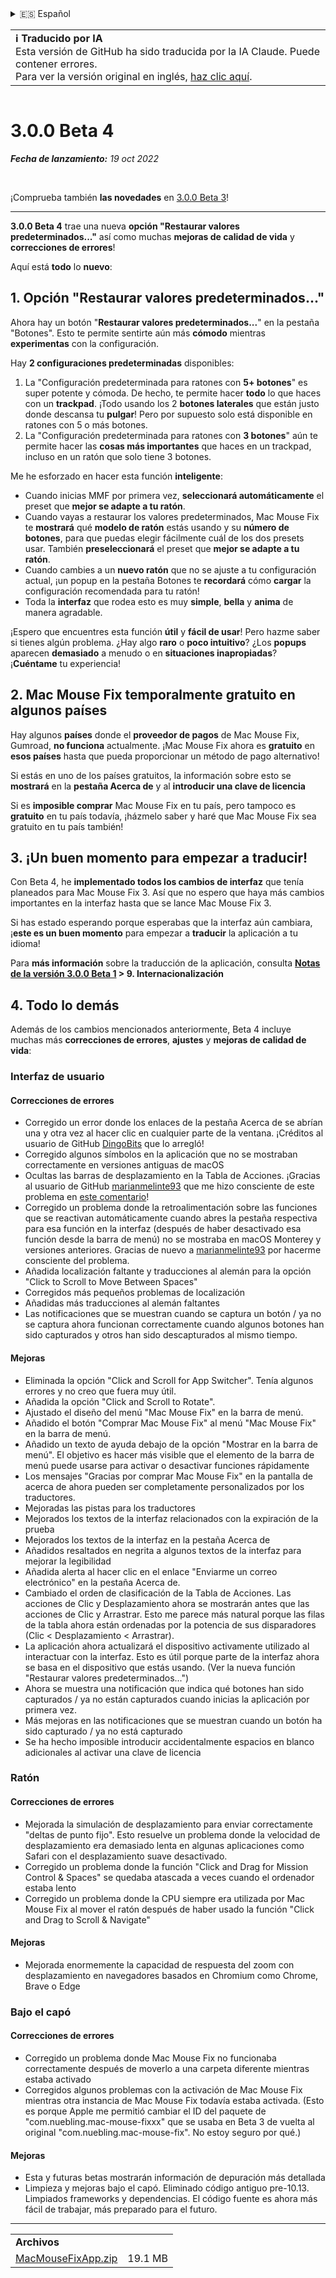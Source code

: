 <details>
<summary>🇪🇸 Español</summary>

[🇬🇧 English (GitHub)](https://github.com/noah-nuebling/mac-mouse-fix/releases/tag/3.0.0-Beta-4)\
[🇦🇩 Català](https://redirect.macmousefix.com/?target=mmf-release&tag=3.0.0-Beta-4&locale=ca)\
[🇩🇪 Deutsch](https://redirect.macmousefix.com/?target=mmf-release&tag=3.0.0-Beta-4&locale=de)\
**🇪🇸 Español**\
[🇫🇷 Français](https://redirect.macmousefix.com/?target=mmf-release&tag=3.0.0-Beta-4&locale=fr)\
[🇮🇩 Indonesia](https://redirect.macmousefix.com/?target=mmf-release&tag=3.0.0-Beta-4&locale=id)\
[🇮🇹 Italiano](https://redirect.macmousefix.com/?target=mmf-release&tag=3.0.0-Beta-4&locale=it)\
[🇭🇺 Magyar](https://redirect.macmousefix.com/?target=mmf-release&tag=3.0.0-Beta-4&locale=hu)\
[🇳🇱 Nederlands](https://redirect.macmousefix.com/?target=mmf-release&tag=3.0.0-Beta-4&locale=nl)\
[🇵🇱 Polski](https://redirect.macmousefix.com/?target=mmf-release&tag=3.0.0-Beta-4&locale=pl)\
[🇧🇷 Português (Brasil)](https://redirect.macmousefix.com/?target=mmf-release&tag=3.0.0-Beta-4&locale=pt-BR)\
[🇵🇹 Português (Portugal)](https://redirect.macmousefix.com/?target=mmf-release&tag=3.0.0-Beta-4&locale=pt-PT)\
[🇷🇴 Română](https://redirect.macmousefix.com/?target=mmf-release&tag=3.0.0-Beta-4&locale=ro)\
[🇸🇪 Svenska](https://redirect.macmousefix.com/?target=mmf-release&tag=3.0.0-Beta-4&locale=sv)\
[🇻🇳 Tiếng Việt](https://redirect.macmousefix.com/?target=mmf-release&tag=3.0.0-Beta-4&locale=vi)\
[🇹🇷 Türkçe](https://redirect.macmousefix.com/?target=mmf-release&tag=3.0.0-Beta-4&locale=tr)\
[🇨🇿 Čeština](https://redirect.macmousefix.com/?target=mmf-release&tag=3.0.0-Beta-4&locale=cs)\
[🇬🇷 Ελληνικά](https://redirect.macmousefix.com/?target=mmf-release&tag=3.0.0-Beta-4&locale=el)\
[🇷🇺 Русский](https://redirect.macmousefix.com/?target=mmf-release&tag=3.0.0-Beta-4&locale=ru)\
[🇺🇦 Українська](https://redirect.macmousefix.com/?target=mmf-release&tag=3.0.0-Beta-4&locale=uk)\
[🇮🇱 עברית](https://redirect.macmousefix.com/?target=mmf-release&tag=3.0.0-Beta-4&locale=he)\
[🇸🇦 العربية](https://redirect.macmousefix.com/?target=mmf-release&tag=3.0.0-Beta-4&locale=ar)\
[🇮🇳 हिन्दी](https://redirect.macmousefix.com/?target=mmf-release&tag=3.0.0-Beta-4&locale=hi)\
[🇹🇭 ไทย](https://redirect.macmousefix.com/?target=mmf-release&tag=3.0.0-Beta-4&locale=th)\
[🇨🇳 中文 (简体)](https://redirect.macmousefix.com/?target=mmf-release&tag=3.0.0-Beta-4&locale=zh-Hans)\
[🇨🇳 中文 (繁體)](https://redirect.macmousefix.com/?target=mmf-release&tag=3.0.0-Beta-4&locale=zh-Hant)\
[🇭🇰 中文（香港)](https://redirect.macmousefix.com/?target=mmf-release&tag=3.0.0-Beta-4&locale=zh-HK)\
[🇯🇵 日本語](https://redirect.macmousefix.com/?target=mmf-release&tag=3.0.0-Beta-4&locale=ja)\
[🇰🇷 한국어](https://redirect.macmousefix.com/?target=mmf-release&tag=3.0.0-Beta-4&locale=ko)\
[Help translate Mac Mouse Fix to different languages!](https://github.com/noah-nuebling/mac-mouse-fix/discussions/731)
</details>
<table align=><td>
<b>ℹ️ Traducido por IA</b><br>
Esta versión de GitHub ha sido traducida por la IA Claude. Puede contener errores.<br>
Para ver la versión original en inglés, <a href="https://github.com/noah-nuebling/mac-mouse-fix/releases/tag/3.0.0-Beta-4">haz clic aquí</a>.
</td></table>

<table></table>

# 3.0.0 Beta 4
***Fecha de lanzamiento:** 19 oct 2022*

<br>

¡Comprueba también **las novedades** en [3.0.0 Beta 3](https://redirect.macmousefix.com/?target=mmf-release&tag=3.0.0-Beta-3&locale=es)!

---

**3.0.0 Beta 4** trae una nueva **opción "Restaurar valores predeterminados..."** así como muchas **mejoras de calidad de vida** y **correcciones de errores**!

Aquí está **todo** lo **nuevo**:

## 1. Opción "Restaurar valores predeterminados..."

Ahora hay un botón "**Restaurar valores predeterminados...**" en la pestaña "Botones".
Esto te permite sentirte aún más **cómodo** mientras **experimentas** con la configuración.

Hay **2 configuraciones predeterminadas** disponibles:

1. La "Configuración predeterminada para ratones con **5+ botones**" es super potente y cómoda. De hecho, te permite hacer **todo** lo que haces con un **trackpad**. ¡Todo usando los 2 **botones laterales** que están justo donde descansa tu **pulgar**! Pero por supuesto solo está disponible en ratones con 5 o más botones.
2. La "Configuración predeterminada para ratones con **3 botones**" aún te permite hacer las **cosas más importantes** que haces en un trackpad, incluso en un ratón que solo tiene 3 botones.

Me he esforzado en hacer esta función **inteligente**:

- Cuando inicias MMF por primera vez, **seleccionará automáticamente** el preset que **mejor se adapte a tu ratón**.
- Cuando vayas a restaurar los valores predeterminados, Mac Mouse Fix te **mostrará** qué **modelo de ratón** estás usando y su **número de botones**, para que puedas elegir fácilmente cuál de los dos presets usar. También **preseleccionará** el preset que **mejor se adapte a tu ratón**.
- Cuando cambies a un **nuevo ratón** que no se ajuste a tu configuración actual, ¡un popup en la pestaña Botones te **recordará** cómo **cargar** la configuración recomendada para tu ratón!
- Toda la **interfaz** que rodea esto es muy **simple**, **bella** y **anima** de manera agradable.

¡Espero que encuentres esta función **útil** y **fácil de usar**! Pero hazme saber si tienes algún problema.
¿Hay algo **raro** o **poco intuitivo**? ¿Los **popups** aparecen **demasiado** a menudo o en **situaciones inapropiadas**? ¡**Cuéntame** tu experiencia!

## 2. Mac Mouse Fix temporalmente gratuito en algunos países

Hay algunos **países** donde el **proveedor de pagos** de Mac Mouse Fix, Gumroad, **no funciona** actualmente.
¡Mac Mouse Fix ahora es **gratuito** en **esos países** hasta que pueda proporcionar un método de pago alternativo!

Si estás en uno de los países gratuitos, la información sobre esto se **mostrará** en la **pestaña Acerca de** y al **introducir una clave de licencia**

Si es **imposible comprar** Mac Mouse Fix en tu país, pero tampoco es **gratuito** en tu país todavía, ¡házmelo saber y haré que Mac Mouse Fix sea gratuito en tu país también!

## 3. ¡Un buen momento para empezar a traducir!

Con Beta 4, he **implementado todos los cambios de interfaz** que tenía planeados para Mac Mouse Fix 3. Así que no espero que haya más cambios importantes en la interfaz hasta que se lance Mac Mouse Fix 3.

Si has estado esperando porque esperabas que la interfaz aún cambiara, ¡**este es un buen momento** para empezar a **traducir** la aplicación a tu idioma!

Para **más información** sobre la traducción de la aplicación, consulta **[Notas de la versión 3.0.0 Beta 1](https://redirect.macmousefix.com/?target=mmf-release&tag=3.0.0-Beta-1.1&locale=es) > 9. Internacionalización**

## 4. Todo lo demás

Además de los cambios mencionados anteriormente, Beta 4 incluye muchas más **correcciones de errores**, **ajustes** y **mejoras de calidad de vida**:

### Interfaz de usuario

#### Correcciones de errores

- Corregido un error donde los enlaces de la pestaña Acerca de se abrían una y otra vez al hacer clic en cualquier parte de la ventana. ¡Créditos al usuario de GitHub [DingoBits](https://github.com/DingoBits) que lo arregló!
- Corregido algunos símbolos en la aplicación que no se mostraban correctamente en versiones antiguas de macOS
- Ocultas las barras de desplazamiento en la Tabla de Acciones. ¡Gracias al usuario de GitHub [marianmelinte93](https://github.com/marianmelinte93) que me hizo consciente de este problema en [este comentario](https://github.com/noah-nuebling/mac-mouse-fix/discussions/366#discussioncomment-3728994)!
- Corregido un problema donde la retroalimentación sobre las funciones que se reactivan automáticamente cuando abres la pestaña respectiva para esa función en la interfaz (después de haber desactivado esa función desde la barra de menú) no se mostraba en macOS Monterey y versiones anteriores. Gracias de nuevo a [marianmelinte93](https://github.com/marianmelinte93) por hacerme consciente del problema.
- Añadida localización faltante y traducciones al alemán para la opción "Click to Scroll to Move Between Spaces"
- Corregidos más pequeños problemas de localización
- Añadidas más traducciones al alemán faltantes
- Las notificaciones que se muestran cuando se captura un botón / ya no se captura ahora funcionan correctamente cuando algunos botones han sido capturados y otros han sido descapturados al mismo tiempo.

#### Mejoras

- Eliminada la opción "Click and Scroll for App Switcher". Tenía algunos errores y no creo que fuera muy útil.
- Añadida la opción "Click and Scroll to Rotate".
- Ajustado el diseño del menú "Mac Mouse Fix" en la barra de menú.
- Añadido el botón "Comprar Mac Mouse Fix" al menú "Mac Mouse Fix" en la barra de menú.
- Añadido un texto de ayuda debajo de la opción "Mostrar en la barra de menú". El objetivo es hacer más visible que el elemento de la barra de menú puede usarse para activar o desactivar funciones rápidamente
- Los mensajes "Gracias por comprar Mac Mouse Fix" en la pantalla de acerca de ahora pueden ser completamente personalizados por los traductores.
- Mejoradas las pistas para los traductores
- Mejorados los textos de la interfaz relacionados con la expiración de la prueba
- Mejorados los textos de la interfaz en la pestaña Acerca de
- Añadidos resaltados en negrita a algunos textos de la interfaz para mejorar la legibilidad
- Añadida alerta al hacer clic en el enlace "Enviarme un correo electrónico" en la pestaña Acerca de.
- Cambiado el orden de clasificación de la Tabla de Acciones. Las acciones de Clic y Desplazamiento ahora se mostrarán antes que las acciones de Clic y Arrastrar. Esto me parece más natural porque las filas de la tabla ahora están ordenadas por la potencia de sus disparadores (Clic < Desplazamiento < Arrastrar).
- La aplicación ahora actualizará el dispositivo activamente utilizado al interactuar con la interfaz. Esto es útil porque parte de la interfaz ahora se basa en el dispositivo que estás usando. (Ver la nueva función "Restaurar valores predeterminados...")
- Ahora se muestra una notificación que indica qué botones han sido capturados / ya no están capturados cuando inicias la aplicación por primera vez.
- Más mejoras en las notificaciones que se muestran cuando un botón ha sido capturado / ya no está capturado
- Se ha hecho imposible introducir accidentalmente espacios en blanco adicionales al activar una clave de licencia

### Ratón

#### Correcciones de errores

- Mejorada la simulación de desplazamiento para enviar correctamente "deltas de punto fijo". Esto resuelve un problema donde la velocidad de desplazamiento era demasiado lenta en algunas aplicaciones como Safari con el desplazamiento suave desactivado.
- Corregido un problema donde la función "Click and Drag for Mission Control & Spaces" se quedaba atascada a veces cuando el ordenador estaba lento
- Corregido un problema donde la CPU siempre era utilizada por Mac Mouse Fix al mover el ratón después de haber usado la función "Click and Drag to Scroll & Navigate"

#### Mejoras

- Mejorada enormemente la capacidad de respuesta del zoom con desplazamiento en navegadores basados en Chromium como Chrome, Brave o Edge

### Bajo el capó

#### Correcciones de errores

- Corregido un problema donde Mac Mouse Fix no funcionaba correctamente después de moverlo a una carpeta diferente mientras estaba activado
- Corregidos algunos problemas con la activación de Mac Mouse Fix mientras otra instancia de Mac Mouse Fix todavía estaba activada. (Esto es porque Apple me permitió cambiar el ID del paquete de "com.nuebling.mac-mouse-fixxx" que se usaba en Beta 3 de vuelta al original "com.nuebling.mac-mouse-fix". No estoy seguro por qué.)

#### Mejoras

- Esta y futuras betas mostrarán información de depuración más detallada
- Limpieza y mejoras bajo el capó. Eliminado código antiguo pre-10.13. Limpiados frameworks y dependencias. El código fuente es ahora más fácil de trabajar, más preparado para el futuro.

---

<table align="start">
<tr>
    <td colspan=2>
        <b>Archivos</b>
    </td>
</tr>
<tr>
    <td><a href="https://github.com/noah-nuebling/mac-mouse-fix/releases/download/3.0.0-Beta-4/MacMouseFixApp.zip">MacMouseFixApp.zip</a></td>
    <td>19.1 MB</td>
</tr>
</table>
